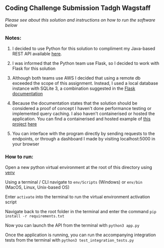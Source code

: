 ## Coding Challenge Submission Tadgh Wagstaff

*Please see about this solution and instructions on how to run the software below*

### Notes: 

1) I decided to use Python for this solution to compliment my Java-based REST API available [here](https://github.com/TadghW/pprRank). 

2) I was informed that the Python team use Flask, so I decided to work with Flask for this solution

2) Although both teams use AWS I decided that using a remote db exceeded the scope of this assignment. Instead, I used a local database instance with SQLite 3, a combination suggested in the [Flask documentation](https://flask.palletsprojects.com/en/2.2.x/patterns/sqlite3/)

3) Because the documentation states that the solution should be considered a proof of concept I haven't done performance testing or implemented query caching. I also haven't containerised or hosted the application. You can find a containerised and hosted example of [this project](https://github.com/TadghW/pprRank) [here](https://headphones.science)

4) You can interface with the program directly by sending requests to the endpoints, or through a dashboard I made by visiting localhost:5000 in your browser

### How to run: 

Open a new python virtual environment at the root of this directory using [venv](https://docs.python.org/3/library/venv.html#module-venv)

Using a terminal / CLI navigate to ``env/Scripts`` (Windows) or ``env/bin`` (MacOS, Linux, Unix-based OS)

Enter `activate` into the terminal to run the virtual environment activation script 

Navigate back to the root folder in the terminal and enter the command `pip install -r requirements.txt`

Now you can launch the API from the terminal with `python3 app.py`

Once the application is running, you can run the accompanying integration tests from the terminal with `python3 test_integration_tests.py`

